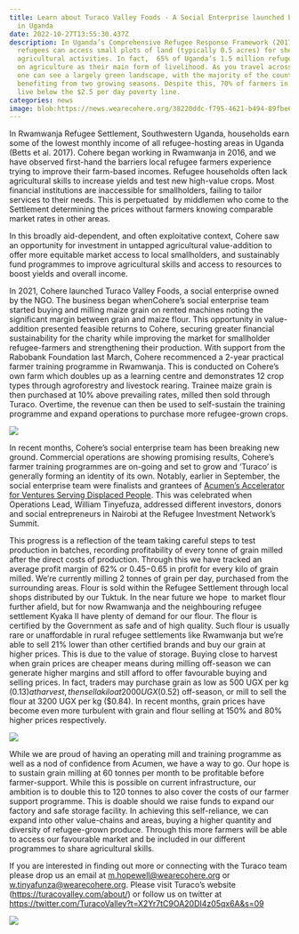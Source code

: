 ```yaml
---
title: Learn about Turaco Valley Foods - A Social Enterprise launched by Cohere
  in Uganda
date: 2022-10-27T13:55:30.437Z
description: In Uganda’s Comprehensive Refugee Response Framework (2017),
  refugees can access small plots of land (typically 0.5 acres) for shelter and
  agricultural activities. In fact,  65% of Uganda’s 1.5 million refugees depend
  on agriculture as their main form of livelihood. As you travel across Uganda
  one can see a largely green landscape, with the majority of the country
  benefiting from two growing seasons. Despite this, 70% of farmers in Uganda
  live below the $2.5 per day poverty line.
categories: news
image: blob:https://news.wearecohere.org/38220ddc-f795-4621-b494-89fbe657a2b9
---
```

<!--StartFragment-->

In Rwamwanja Refugee Settlement, Southwestern Uganda, households earn some of the lowest monthly income of all refugee-hosting areas in Uganda (Betts et al. 2017). Cohere began working in Rwamwanja in 2016, and we have observed first-hand the barriers local refugee farmers experience trying to improve their farm-based incomes. Refugee households often lack agricultural skills to increase yields and test new high-value crops. Most financial institutions are inaccessible for smallholders, failing to tailor services to their needs. This is perpetuated  by middlemen who come to the Settlement determining the prices without farmers knowing comparable market rates in other areas.

<!--EndFragment-->

<!--StartFragment-->

In this broadly aid-dependent, and often exploitative context, Cohere saw an opportunity for investment in untapped agricultural value-addition to offer more equitable market access to local smallholders, and sustainably fund programmes to improve agricultural skills and access to resources to boost yields and overall income. 

<!--EndFragment-->

<!--StartFragment-->

In 2021, Cohere launched Turaco Valley Foods, a social enterprise owned by the NGO. The business began whenCohere’s social enterprise team started buying and milling maize grain on rented machines noting the significant margin between grain and maize flour. This opportunity in value-addition presented feasible returns to Cohere, securing greater financial sustainability for the charity while improving the market for smallholder refugee-farmers and strengthening their production. With support from the Rabobank Foundation last March, Cohere recommenced a 2-year practical farmer training programme in Rwamwanja. This is conducted on Cohere’s own farm which doubles up as a learning centre and demonstrates 12 crop types through agroforestry and livestock rearing. Trainee maize grain is then purchased at 10% above prevailing rates, milled then sold through Turaco. Overtime, the revenue can then be used to self-sustain the training programme and expand operations to purchase more refugee-grown crops.

<!--EndFragment-->

![](blob:https://news.wearecohere.org/2a8e0203-7956-4297-ac06-b1940cacc031)

<!--StartFragment-->

In recent months, Cohere’s social enterprise team has been breaking new ground. Commercial operations are showing promising results, Cohere’s farmer training programmes are on-going and set to grow and ‘Turaco’ is generally forming an identity of its own. Notably, earlier in September, the social enterprise team were finalists and grantees of [Acumen’s Accelerator for Ventures Serving Displaced People](https://blog.acumenacademy.org/forcibly-displaced-accelerator-awardees). This was celebrated when Operations Lead, William Tinyefuza, addressed different investors, donors and social entrepreneurs in Nairobi at the Refugee Investment Network’s Summit.

<!--EndFragment-->

<!--StartFragment-->

This progress is a reflection of the team taking careful steps to test production in batches, recording profitability of every tonne of grain milled after the direct costs of production. Through this we have tracked an average profit margin of 62% or $0.45-$0.65 in profit for every kilo of grain milled. We’re currently milling 2 tonnes of grain per day, purchased from the surrounding areas. Flour is sold within the Refugee Settlement through local shops distributed by our Tuktuk. In the near future we hope  to market flour further afield, but for now Rwamwanja and the neighbouring refugee settlement Kyaka II have plenty of demand for our flour. The flour is certified by the Government as safe and of high quality. Such flour is usually rare or unaffordable in rural refugee settlements like Rwamwanja but we’re able to sell 21% lower than other certified brands and buy our grain at higher prices. This is due to the value of storage. Buying close to harvest when grain prices are cheaper means during milling off-season we can generate higher margins and still afford to offer favourable buying and selling prices. In fact, traders may purchase grain as low as 500 UGX per kg ($0.13) at harvest, then sell a kilo at 2000 UGX ($0.52) off-season, or mill to sell the flour at 3200 UGX per kg ($0.84). In recent months, grain prices have become even more turbulent with grain and flour selling at 150% and 80% higher prices respectively. 

<!--EndFragment-->

![](blob:https://news.wearecohere.org/3a35db3f-27de-4c1d-bd2b-b3677be47390)

<!--StartFragment-->

While we are proud of having an operating mill and training programme as well as a nod of confidence from Acumen, we have a way to go. Our hope is to sustain grain milling at 60 tonnes per month to be profitable before farmer-support. While this is possible on current infrastructure, our ambition is to double this to 120 tonnes to also cover the costs of our farmer support programme. This is doable should we raise funds to expand our factory and safe storage facility. In achieving this self-reliance, we can expand into other value-chains and areas, buying a higher quantity and diversity of refugee-grown produce. Through this more farmers will be able to access our favourable market and be included in our different programmes to share agricultural skills. 

<!--EndFragment-->

<!--StartFragment-->

If you are interested in finding out more or connecting with the Turaco team please drop us an email at [m.hopewell@wearecohere.org](mailto:m.hopewell@wearecohere.org) or [w.tinyafunza@wearecohere.org](mailto:w.tinyafunza@wearecohere.org). Please visit Turaco’s website (<https://turacovalley.com/about/>) or follow us on twitter at <https://twitter.com/TuracoValley?t=X2Yr7tC9OA20DI4z05qx6A&s=09>

<!--EndFragment-->

![](blob:https://news.wearecohere.org/384b59dc-53ec-4957-9010-381d4bc1ccf3)